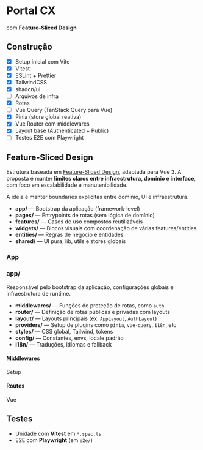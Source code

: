 # Portal CX

com **Feature-Sliced Design**

## Construção

- [x] Setup inicial com Vite
- [x] Vitest
- [x] ESLint + Prettier
- [x] TailwindCSS
- [x] shadcn/ui
- [ ] Arquivos de infra
- [x] Rotas
- [ ] Vue Query (TanStack Query para Vue)
- [x] Pinia (store global reativa)
- [x] Vue Router com middlewares
- [x] Layout base (Authenticated + Public)
- [ ] Testes E2E com Playwright

## Feature-Sliced Design

Estrutura baseada em [Feature-Sliced Design](https://feature-sliced.design/), adaptada para Vue 3.
A proposta é manter **limites claros entre infraestrutura, domínio e interface**, com foco em escalabilidade e manutenibilidade.

A ideia é manter boundaries explícitas entre domínio, UI e infraestrutura.

- **app/** — Bootstrap da aplicação (framework-level)
- **pages/** — Entrypoints de rotas (sem lógica de domínio)
- **features/** — Casos de uso compostos reutilizáveis
- **widgets/** — Blocos visuais com coordenação de várias features/entities
- **entities/** — Regras de negócio e entidades
- **shared/** — UI pura, lib, utils e stores globais

### App

### app/

Responsável pelo bootstrap da aplicação, configurações globais e infraestrutura de runtime.

- **middlewares/** — Funções de proteção de rotas, como `auth`
- **router/** — Definição de rotas públicas e privadas com layouts
- **layout/** — Layouts principais (ex: `AppLayout`, `AuthLayout`)
- **providers/** — Setup de plugins como `pinia`, `vue-query`, `i18n`, etc
- **styles/** — CSS global, Tailwind, tokens
- **config/** — Constantes, envs, locale padrão
- **i18n/** — Traduções, idiomas e fallback

#### Middlewares

Setup

#### Routes

Vue

## Testes

- Unidade com **Vitest** em `*.spec.ts`
- E2E com **Playwright** (em `e2e/`)
